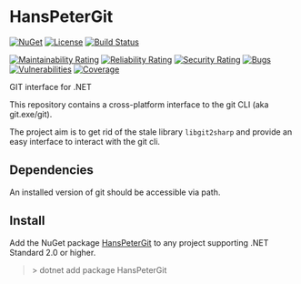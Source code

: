 # HansPeterGit

[![NuGet](https://img.shields.io/nuget/v/HansPeterGit.svg)](https://nuget.org/packages/HansPeterGit/)
[![License](https://img.shields.io/badge/license-MIT-blue.svg)](LICENSE)
[![Build Status](https://github.com/twenzel/HansPeterGit/workflows/Build/badge.svg?branch=main)](https://github.com/twenzel/HansPeterGit/actions)

[![Maintainability Rating](https://sonarcloud.io/api/project_badges/measure?project=twenzel_HansPeterGit&metric=sqale_rating)](https://sonarcloud.io/dashboard?id=twenzel_HansPeterGit)
[![Reliability Rating](https://sonarcloud.io/api/project_badges/measure?project=twenzel_HansPeterGit&metric=reliability_rating)](https://sonarcloud.io/dashboard?id=twenzel_HansPeterGit)
[![Security Rating](https://sonarcloud.io/api/project_badges/measure?project=twenzel_HansPeterGit&metric=security_rating)](https://sonarcloud.io/dashboard?id=twenzel_HansPeterGit)
[![Bugs](https://sonarcloud.io/api/project_badges/measure?project=twenzel_HansPeterGit&metric=bugs)](https://sonarcloud.io/dashboard?id=twenzel_HansPeterGit)
[![Vulnerabilities](https://sonarcloud.io/api/project_badges/measure?project=twenzel_HansPeterGit&metric=vulnerabilities)](https://sonarcloud.io/dashboard?id=twenzel_HansPeterGit)
[![Coverage](https://sonarcloud.io/api/project_badges/measure?project=twenzel_HansPeterGit&metric=coverage)](https://sonarcloud.io/dashboard?id=twenzel_HansPeterGit)

GIT interface for .NET

This repository contains a cross-platform interface to the git CLI (aka git.exe/git).

The project aim is to get rid of the stale library `libgit2sharp` and provide an easy interface to interact with the git cli.

## Dependencies

An installed version of git should be accessible via path.

## Install

Add the NuGet package [HansPeterGit](https://nuget.org/packages/HansPeterGit/) to any project supporting .NET Standard 2.0 or higher.

> &gt; dotnet add package HansPeterGit
